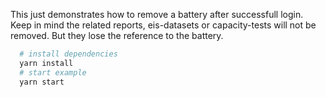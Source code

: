 This just demonstrates how to remove a battery after successfull login.
Keep in mind the related reports, eis-datasets or capacity-tests will not be removed. But they lose the reference to the battery.

```bash
  # install dependencies
  yarn install
  # start example
  yarn start
```
